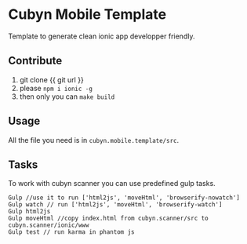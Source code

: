 Cubyn Mobile Template
================

Template to generate clean ionic app developper friendly.

Contribute
------

1. git clone {{ git url }}
1. please `npm i ionic -g`
1. then only you can `make build`

Usage
------

All the file you need is in `cubyn.mobile.template/src`.

Tasks
-----

To work with cubyn scanner you can use predefined gulp tasks.

```
Gulp //use it to run ['html2js', 'moveHtml', 'browserify-nowatch']
Gulp watch // run ['html2js', 'moveHtml', 'browserify-watch']
Gulp html2js
Gulp moveHtml //copy index.html from cubyn.scanner/src to cubyn.scanner/ionic/www
Gulp test // run karma in phantom js
```
